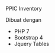 PPIC Inventory

Dibuat dengan 
<ul type="1">
<li>PHP 7</li>
<li>Bootstrap 4</li>
<li>Jquery Tables</li>
</ul>